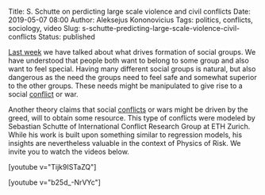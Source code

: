 Title: S. Schutte on perdicting large scale violence and civil conflicts
Date: 2019-05-07 08:00
Author: Aleksejus Kononovicius
Tags: politics, conflicts, sociology, video
Slug: s-schutte-predicting-large-scale-violence-civil-conflicts
Status: published

[Last week]({filename}/articles/2019/mark-differentiation-model.md) we have talked about
what drives formation of social groups. We have understood that people both want
to belong to some group and also want to feel special. Having many different
social groups is natural, but also dangerous as the need the groups need to feel
safe and somewhat superior to the other groups. These needs might be manipulated
to give rise to a social [conflict](/tag/conflicts/) or war.

Another theory claims that social [conflicts](/tag/conflicts/) or
wars might be driven by the greed, will to obtain some resource.
This type of conflicts were modeled by Sebastian Schutte of International
Conflict Research Group at ETH Zurich. While his work is built upon something
similar to regression models, his insights are nevertheless valuable in the
context of Physics of Risk. We invite you to watch the videos below.

[youtube v="Tijk9ISTaZQ"]

[youtube v="b25d_-NrVYc"]
